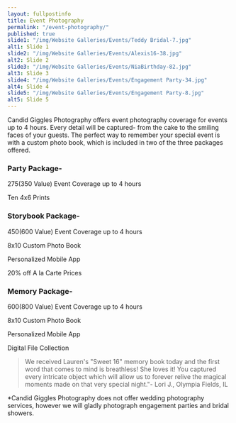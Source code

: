 ```yaml
---
layout: fullpostinfo
title: Event Photography
permalink: "/event-photography/"
published: true
slide1: "/img/Website Galleries/Events/Teddy Bridal-7.jpg"
alt1: Slide 1
slide2: "/img/Website Galleries/Events/Alexis16-38.jpg"
alt2: Slide 2
slide3: "/img/Website Galleries/Events/NiaBirthday-82.jpg"
alt3: Slide 3
slide4: "/img/Website Galleries/Events/Engagement Party-34.jpg"
alt4: Slide 4
slide5: "/img/Website Galleries/Events/Engagement Party-8.jpg"
alt5: Slide 5
---
```


Candid Giggles Photography offers event photography coverage for events up to 4 hours. Every detail will be captured- from the cake to the smiling faces of your guests. The perfect way to remember your special event is with a custom photo book, which is included in two of the three packages offered. 

### Party Package- 
$275 ($350 Value)
Event Coverage up to 4 hours

Ten 4x6 Prints


### Storybook Package-
$450 ($600 Value)
Event Coverage up to 4 hours

8x10 Custom Photo Book

Personalized Mobile App 

20% off A la Carte Prices


### Memory Package-
$600 ($800 Value)
Event Coverage up to 4 hours

8x10 Custom Photo Book

Personalized Mobile App 

Digital File Collection



> We received Lauren's "Sweet 16" memory book today and the first word that comes to mind is breathless! She loves it! You captured every intricate object which will allow us to forever relive the magical moments made on that very special night."- Lori J., Olympia Fields, IL

*Candid Giggles Photography does not offer wedding photography services, however we will gladly photograph engagement parties and bridal showers.